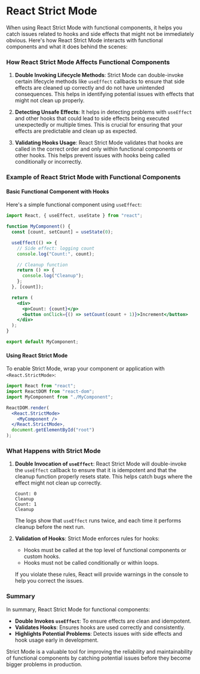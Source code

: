 # React Strict Mode

When using React Strict Mode with functional components, it helps you catch issues related to hooks and side effects that might not be immediately obvious. Here's how React Strict Mode interacts with functional components and what it does behind the scenes:

### How React Strict Mode Affects Functional Components

1. **Double Invoking Lifecycle Methods**:
   Strict Mode can double-invoke certain lifecycle methods like `useEffect` callbacks to ensure that side effects are cleaned up correctly and do not have unintended consequences. This helps in identifying potential issues with effects that might not clean up properly.

2. **Detecting Unsafe Effects**:
   It helps in detecting problems with `useEffect` and other hooks that could lead to side effects being executed unexpectedly or multiple times. This is crucial for ensuring that your effects are predictable and clean up as expected.

3. **Validating Hooks Usage**:
   React Strict Mode validates that hooks are called in the correct order and only within functional components or other hooks. This helps prevent issues with hooks being called conditionally or incorrectly.

### Example of React Strict Mode with Functional Components

#### Basic Functional Component with Hooks

Here's a simple functional component using `useEffect`:

```jsx
import React, { useEffect, useState } from "react";

function MyComponent() {
  const [count, setCount] = useState(0);

  useEffect(() => {
    // Side effect: logging count
    console.log("Count:", count);

    // Cleanup function
    return () => {
      console.log("Cleanup");
    };
  }, [count]);

  return (
    <div>
      <p>Count: {count}</p>
      <button onClick={() => setCount(count + 1)}>Increment</button>
    </div>
  );
}

export default MyComponent;
```

#### Using React Strict Mode

To enable Strict Mode, wrap your component or application with `<React.StrictMode>`:

```jsx
import React from "react";
import ReactDOM from "react-dom";
import MyComponent from "./MyComponent";

ReactDOM.render(
  <React.StrictMode>
    <MyComponent />
  </React.StrictMode>,
  document.getElementById("root")
);
```

### What Happens with Strict Mode

1. **Double Invocation of `useEffect`**:
   React Strict Mode will double-invoke the `useEffect` callback to ensure that it is idempotent and that the cleanup function properly resets state. This helps catch bugs where the effect might not clean up correctly.

   ```plaintext
   Count: 0
   Cleanup
   Count: 1
   Cleanup
   ```

   The logs show that `useEffect` runs twice, and each time it performs cleanup before the next run.

2. **Validation of Hooks**:
   Strict Mode enforces rules for hooks:

   - Hooks must be called at the top level of functional components or custom hooks.
   - Hooks must not be called conditionally or within loops.

   If you violate these rules, React will provide warnings in the console to help you correct the issues.

### Summary

In summary, React Strict Mode for functional components:

- **Double Invokes `useEffect`**: To ensure effects are clean and idempotent.
- **Validates Hooks**: Ensures hooks are used correctly and consistently.
- **Highlights Potential Problems**: Detects issues with side effects and hook usage early in development.

Strict Mode is a valuable tool for improving the reliability and maintainability of functional components by catching potential issues before they become bigger problems in production.

